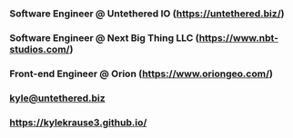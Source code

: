 ### Software Engineer @ Untethered IO (https://untethered.biz/)
### Software Engineer @ Next Big Thing LLC (https://www.nbt-studios.com/)
### Front-end Engineer @ Orion (https://www.oriongeo.com/)
### kyle@untethered.biz
### https://kylekrause3.github.io/

<!--
**kylekrause3/kylekrause3** is a ✨ _special_ ✨ repository because its `README.md` (this file) appears on your GitHub profile.

Here are some ideas to get you started:

- 🔭 I’m currently working on ...
- 🌱 I’m currently learning ...
- 👯 I’m looking to collaborate on ...
- 🤔 I’m looking for help with ...
- 💬 Ask me about ...
- 📫 How to reach me: ...
- 😄 Pronouns: ...
- ⚡ Fun fact: ...
-->

